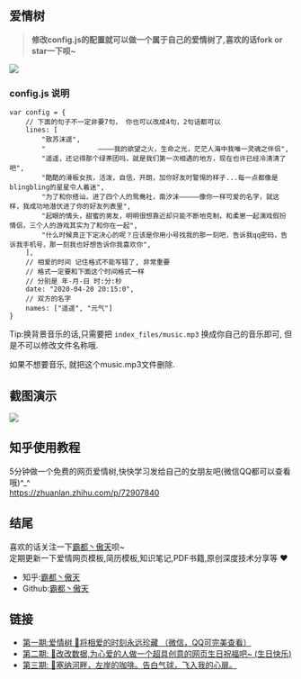 ## 爱情树

> <b>修改config.js的配置就可以做一个属于自己的爱情树了,喜欢的话fork or star一下呗~</b>

<img src="https://github.com/AJLoveChina/loveBalloon/blob/master/static/github-star.png" />

### config.js 说明
```text
var config = {
    // 下面的句子不一定非要7句， 你也可以改成4句，2句话都可以
    lines: [
        "致苏沫遥",
        "             ————我的欲望之火，生命之光，茫茫人海中我唯一灵魂之伴侣",
        "遥遥，还记得那个绿茶团吗，就是我们第一次相遇的地方，现在也许已经冷清清了吧",
        "酷酷的滑板女孩，活泼，自信，开朗，加你好友时警惕的样子...每一点都像是blingbling的星星令人着迷",
        "为了和你搭讪，进了四个人的鸳鸯社，南汐沫—————像你一样可爱的名字，就这样，我成功地潜伏进了你的好友列表里",
        "起眼的情头，甜蜜的男友，明明很想靠近却只能不断地克制，和柔崽一起演戏假扮情侣，三个人的游戏其实为了和你在一起",
        "什么时候真正下定决心的呢？应该是你用小号找我的那一刻吧，告诉我qq密码，告诉我手机号，那一刻我也好想告诉你我喜欢你",
    ],
    // 相爱的时间 记住格式不能写错了, 非常重要
    // 格式一定要和下面这个时间格式一样
    // 分别是 年-月-日 时:分:秒
    date: "2020-04-20 20:15:0",
    // 双方的名字
    names: ["遥遥", "元气"]
}
```

Tip:换背景音乐的话,只需要把 `index_files/music.mp3` 换成你自己的音乐即可, 但是不可以修改文件名称哦.

如果不想要音乐, 就把这个music.mp3文件删除.

## 截图演示
<img src="./index_files/love-tree.gif"/>

## 知乎使用教程
5分钟做一个免费的网页爱情树,快快学习发给自己的女朋友吧(微信QQ都可以查看哦)^_^ \
https://zhuanlan.zhihu.com/p/72907840 

## 结尾
喜欢的话关注一下[霸都丶傲天](https://github.com/ajlovechina)呗~  \
定期更新一下爱情网页模板,简历模板,知识笔记,PDF书籍,原创深度技术分享等 :heart:

* 知乎:[霸都丶傲天](https://www.zhihu.com/people/AJLoveChina)
* Github:[霸都丶傲天](https://github.com/ajlovechina)

## 链接
* [第一期:爱情树 🌴将相爱的时刻永远珍藏 （微信，QQ可完美查看）](https://github.com/AJLoveChina/LoveTree)
* [第二期: :cake:改改数据,为心爱的人做一个超具创意的网页生日祝福吧~ (生日快乐)](https://github.com/AJLoveChina/birthday)
* [第三期: :balloon:塞纳河畔，左岸的咖啡。告白气球，飞入我的心扉。](https://github.com/AJLoveChina/loveBalloon)
